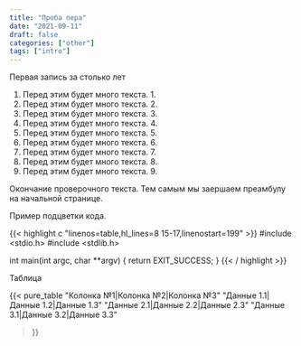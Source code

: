```yaml
---
title: "Проба пера"
date: "2021-09-11"
draft: false
categories: ["other"]
tags: ["intro"]
---
```


Первая запись за столько лет

1. Перед этим будет много текста. 1.
2. Перед этим будет много текста. 2.
3. Перед этим будет много текста. 3.
4. Перед этим будет много текста. 4.
5. Перед этим будет много текста. 5.
6. Перед этим будет много текста. 6.
7. Перед этим будет много текста. 7.
8. Перед этим будет много текста. 8.
9. Перед этим будет много текста. 9.

Окончание проверочного текста. Тем самым мы заершаем преамбулу на начальной странице.

Пример подцветки кода.

{{< highlight c "linenos=table,hl_lines=8 15-17,linenostart=199" >}}
#include <stdio.h>
#include <stdlib.h>

int main(int argc, char **argv) {
  return EXIT_SUCCESS;
}
{{< / highlight >}}

Таблица

{{< pure_table
  "Колонка №1|Колонка №2|Колонка №3"
  "Данные 1.1|Данные 1.2|Данные 1.3"
  "Данные 2.1|Данные 2.2|Данные 2.3"
  "Данные 3.1|Данные 3.2|Данные 3.3"
>}}

